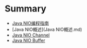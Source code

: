 # Summary

* [Java NIO编程指南](README.md)
* [Java NIO概述](Java NIO概述.md)
* [Java NIO Channel](java-nio-channel.md)
* [Java NIO Buffer](java-nio-buffer.md)

